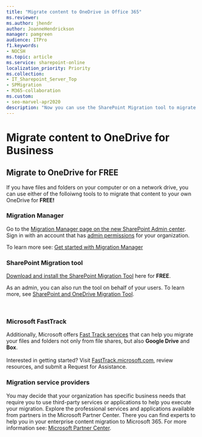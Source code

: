 ```yaml
---
title: "Migrate content to OneDrive in Office 365"
ms.reviewer: 
ms.author: jhendr
author: JoanneHendrickson
manager: pamgreen
audience: ITPro
f1.keywords:
- NOCSH
ms.topic: article
ms.service: sharepoint-online
localization_priority: Priority
ms.collection: 
- IT_Sharepoint_Server_Top
- SPMigration
- M365-collaboration
ms.custom:
- seo-marvel-apr2020
description: "Now you can use the SharePoint Migration tool to migrate content to your own OneDrive for business for free."
---
```

# Migrate content to OneDrive for Business 
 
## Migrate to OneDrive for FREE

If you have files and folders on your computer or on a network drive, you can use either of the folloiwng tools to to migrate that content to your own OneDrive for **FREE!**


### Migration Manager
Go to the [Migration Manager page on the new SharePoint Admin center](https://admin.microsoft.com/sharepoint?page=migrationTool&modern=true). Sign in with an account that has [admin permissions](/sharepoint/sharepoint-admin-role) for your organization.

To learn more see:  [Get started with Migration Manager](mm-get-started.md)
<br>

### SharePoint Migration tool

[Download and install the SharePoint Migration Tool](https://aka.ms/SPMT-ODB-Page) here for **FREE**.

As an admin, you can also run the tool on behalf of your users.  To learn more, see  [SharePoint and OneDrive Migration Tool](https://aka.ms/SPMT-ODB2). 

 <br>

### Microsoft FastTrack

Additionally, Microsoft offers [Fast Track services](https://fasttrack.microsoft.com/about) that can help you migrate your files and folders not only from file shares, but also **Google Drive** and **Box**.
 <br><br>Interested in getting started? Visit [FastTrack.microsoft.com](https://fasttrack.microsoft.com/), review resources, and submit a Request for Assistance.
<br>

### Migration service providers

You may decide that your organization has specific business needs that require you to use third-party services or applications to help you execute your migration. Explore the professional services and applications available from partners in the Microsoft Partner Center. There you can find experts to help you in your enterprise content migration to Microsoft 365.  For more information see: [Microsoft Partner Center](https://partnercenter.microsoft.com/partner/home).

